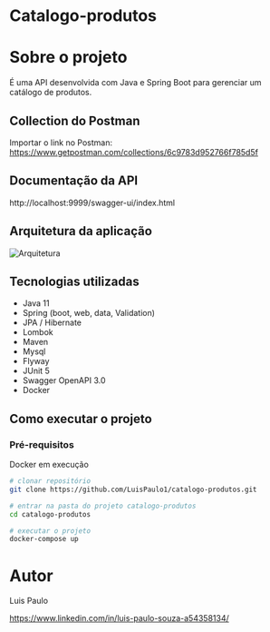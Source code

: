 # Catalogo-produtos

# Sobre o projeto

É uma API desenvolvida com Java e Spring Boot para gerenciar um catálogo de produtos.
 
## Collection do Postman
Importar o link no Postman: https://www.getpostman.com/collections/6c9783d952766f785d5f

## Documentação da API
http://localhost:9999/swagger-ui/index.html

## Arquitetura da aplicação
![Arquitetura](https://github.com/LuisPaulo1/assets/blob/master/catalogo-produtos/arquitetura.png)

## Tecnologias utilizadas
- Java 11
- Spring (boot, web, data, Validation)
- JPA / Hibernate
- Lombok
- Maven
- Mysql
- Flyway
- JUnit 5
- Swagger OpenAPI 3.0
- Docker

## Como executar o projeto

### Pré-requisitos
Docker em execução

```bash
# clonar repositório
git clone https://github.com/LuisPaulo1/catalogo-produtos.git

# entrar na pasta do projeto catalogo-produtos
cd catalogo-produtos

# executar o projeto
docker-compose up
```

# Autor

Luis Paulo

https://www.linkedin.com/in/luis-paulo-souza-a54358134/
